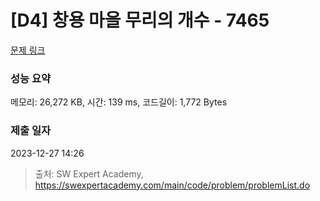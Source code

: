 # [D4] 창용 마을 무리의 개수 - 7465 

[문제 링크](https://swexpertacademy.com/main/code/problem/problemDetail.do?contestProbId=AWngfZVa9XwDFAQU) 

### 성능 요약

메모리: 26,272 KB, 시간: 139 ms, 코드길이: 1,772 Bytes

### 제출 일자

2023-12-27 14:26



> 출처: SW Expert Academy, https://swexpertacademy.com/main/code/problem/problemList.do